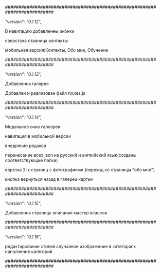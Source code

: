##########################################################################

<i>"version": "0.1.12",</i>

В навигацию добавленны иконки

сверстана страница контакты

мобильная версия:Контакты, Обо мне, Обучение

##########################################################################

<i>"version": "0.1.13",</i>

Добавленна галерея

Добавлен и реализован файл routes.js

##########################################################################

<i>"version": "0.1.14",</i>

Модальное окно галлереи

навигация в мобильной версии

внедрение редакса

перенесение всех json на русский и английский язык(созданы соответствующие
папки)

верстка 2-х страниц с фотографиями (переход со страницы "обо мне")

кнопка вернуться назад в галереи картин

##########################################################################

<i>"version": "0.1.15",</i>

Добавленна страница описания мастер классов

##########################################################################

<i>"version": "0.1.16",</i>

редактирование стилей случайное изображение в категориях наполнение категорий

##########################################################################
